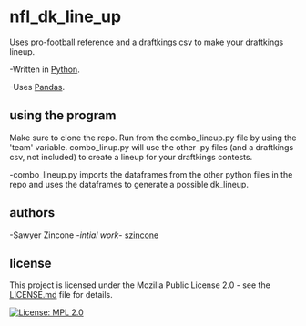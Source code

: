 # nfl_dk_line_up
Uses pro-football reference and a draftkings csv to make your draftkings lineup.

-Written in [Python](https://www.python.org/).

-Uses [Pandas](https://pandas.pydata.org/).

## using the program
Make sure to clone the repo. Run from the combo_lineup.py file by using the 'team' variable. combo_linup.py will use the other .py files (and a draftkings csv, not included) to create a lineup for your draftkings contests.

-combo_lineup.py imports the dataframes from the other python files in the repo and uses the dataframes to generate a possible dk_lineup. 

## authors
-Sawyer Zincone -_intial work_- [szincone](https://github.com/szincone)

## license
This project is licensed under the Mozilla Public License 2.0 - see the [LICENSE.md](https://github.com/szincone/nfl_dk_line_up/blob/08fb018deaaf21b3154d28d1ede2c9e466d8aa50/LICENSE.md) file for details.

[![License: MPL 2.0](https://img.shields.io/badge/License-MPL%202.0-brightgreen.svg)](https://opensource.org/licenses/MPL-2.0)
